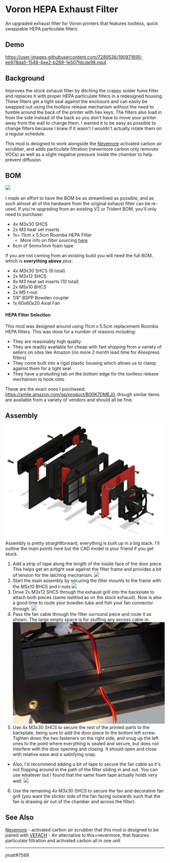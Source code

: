 # Voron HEPA Exhaust Filter
An upgraded exhaust filter for Voron printers that features toolless, quick swappable HEPA particulate filters 

## Demo

https://user-images.githubusercontent.com/7289536/190971695-ee978da5-1548-4ee2-b269-1e507fdcde98.mp4

## Background

Improves the stock exhaust filter by ditching the crappy solder fume filter and replaces it with proper HEPA particulate filters in a redesigned housing.  These filters get a tight seal against the enclosure and can easily be swapped out using the toolless release mechanism without the need to fumble around the back of the printer with hex keys.  The filters also load in from the side instead of the back so you don't have to move your printer away from the wall to change them.  I wanted it to be easy as possible to change filters because I knew if it wasn't I wouldn't actually rotate them on a regular schedule.

This mod is designed to work alongside the [Nevemore](https://github.com/nevermore3d/Nevermore_Micro) activated carbon air scrubber, and adds particulate filtration (nevermore carbon only removes VOCs) as well as a slight negative pressure inside the chamber to help prevent diffusion.

## BOM

![](Images/bom.jpg)

I made an effort to have the BOM be as streamlined as possible, and as such almost all of the hardware from the original exhaust filter can be re-used.  If you're upgrading from an existing V2 or Trident BOM, you'll only need to purchase:

- 4x M3x30 SHCS
- 2x M3 heat set inserts
- 1x+ 11cm x 5.5cm Roomba HEPA Filter
    - More info on filter sourcing [here](#hepa-filter-selection)
- 6cm of 5mmx1mm foam tape

If you are not coming from an existing build you will need the full BOM, which is **everything above** *plus*:

- 4x M3x30 SHCS (8 total)
- 2x M3x12 SHCS
- 8x M3 heat set inserts (10 total)
- 2x M5x10 BHCS
- 2x M5 t-nut
- 1/8" BSPP Bowden coupler
- 1x 60x60x20 Axial Fan

#### HEPA Filter Selection

This mod was designed around using 11cm x 5.5cm replacement Roomba HEPA filters.  This was done for a number of reasons including:

- They are reasonably high quality
- They are readily available for cheap with fast shipping from a variety of sellers on sites like Amazon (no more 2 month lead time for Aliexpress filters)
- They come built into a rigid plastic housing which allows us to clamp against them for a tight seal
- They have a protuding tab on the bottom edge for the toolless release mechanism to hook onto

These are the exact ones I purchased: https://smile.amazon.com/gp/product/B00K7DMEJ0, though similar items are available from a variety of vendors and should all be fine.

## Assembly

![](Images/assembly.jpg)

Assembly is pretty straightforward, everything is built up in a big stack.  I'll outline the main points here but the CAD model is your friend if you get stuck.

1. Add a strip of tape along the length of the inside face of the door piece.  This helps get an airtight seal against the filter frame and provides a bit of tension for the latching mechanism.
![](Images/door_seal.jpg)
2. Start the main assembly by securing the filter mounts to the frame with the M5x10 BHCS and t-nuts
![](Images/frame_mounts.jpg)
3. Drive 2x M3x12 SHCS through the exhaust grill into the backplate to attach both pieces (same method as on the stock exhaust).  Now is also a good time to route your bowden tube and fish your fan connector through.
![](Images/backplate.jpg)
4. Pass the fan cable through the filter surround piece and route it as shown.  The large empty space is for stuffing any excess cable in.
![](Images/cable_routing.jpg)
5. Use 4x M3x30 SHCS to secure the rest of the printed parts to the backplate, being sure to add the door piece to the bottom left screw.  Tighten down the two fasteners on the right side, and snug up the left ones to the point where everything is sealed and secure, but does not interfere with the door opening and closing.  It should open and close with relative ease and a satisfying snap.
  - Also, I'd recommend adding a bit of tape to secure the fan cable so it's not flopping around in the path of the filter sliding in and out.  You can use whatever but I found that the same foam tape actually holds very well.
![](Images/wire_management.jpg)
6. Use the remaining 4x M3x30 SHCS to secure the fan and decorative fan grill (you want the sticker side of the fan facing outwards such that the fan is drawing air out of the chamber and across the filter).

## See Also

[Nevemore](https://github.com/nevermore3d/Nevermore_Micro) - activated carbon air scrubber that this mod is designed to be paired with
[VEFACH](https://github.com/VoronDesign/VoronUsers/tree/master/printer_mods/KevinAkaSam/VEFACH) - An alternative to this+nevermore, that features particulate filtration and activated carbon all in one unit

---

jmatt#7569
